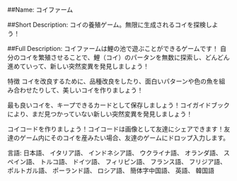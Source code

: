 ##Name:
コイファーム

##Short Description:
コイの養殖ゲーム。無限に生成されるコイを探検しよう！
        
##Full Description:
コイファームは鯉の池で遊ぶことができるゲームです！
自分のコイを繁殖させることで、鯉（コイ）のパータンを無数に探索し、どんどん進めていって、新しい突然変異を発見しましょう！

特徴
コイを改良するために、品種改良をしたり、面白いパターンや色の魚を組み合わせたりして、美しいコイを作りましょう！

最も良いコイを、キープできるカードとして保存しましょう！コイガイドブックにより、まだ見つかっていない新しい突然変異を発見しましょう！

コイコードを作りましょう！コイコードは画像として友達にシェアできます！友達のゲーム内にそのコイを産みたい場合、友達のゲームにドロップ入力します。



言語:
日本語、 イタリア語、 インドネシア語、 ウクライナ語、 オランダ語、 スペイン語、 トルコ語、 ドイツ語、 フィリピン語、 フランス語、 フリジア語、 ポルトガル語、 ポーランド語、 ロシア語、 簡体字中国語、 英語、 韓国語
